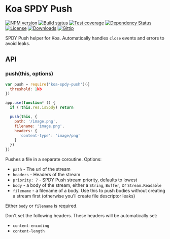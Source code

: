 # Koa SPDY Push

[![NPM version][npm-image]][npm-url]
[![Build status][travis-image]][travis-url]
[![Test coverage][coveralls-image]][coveralls-url]
[![Dependency Status][david-image]][david-url]
[![License][license-image]][license-url]
[![Downloads][downloads-image]][downloads-url]
[![Gittip][gittip-image]][gittip-url]

SPDY Push helper for Koa.
Automatically handles `close` events and errors to avoid leaks.

## API

### push(this, options)

```js
var push = require('koa-spdy-push')({
  threshold: 1kb
})

app.use(function* () {
  if (!this.res.isSpdy) return

  push(this, {
    path: '/image.png',
    filename: 'image.png',
    headers: {
      'content-type': 'image/png'
    }
  })
})
```

Pushes a file in a separate coroutine.
Options:

- `path` <required> - The url of the stream
- `headers` <required> - Headers of the stream
- `priority: 7`  - SPDY Push stream priority, defaults to lowest
- `body` - a body of the stream, either a `String`, `Buffer`, or `Stream.Readable`
- `filename` - a filename of a body. Use this to push bodies without creating a stream first (otherwise you'll create file descriptor leaks)

Either `body` or `filename` is required.

Don't set the following headers.
These headers will be automatically set:

- `content-encoding`
- `content-length`

[npm-image]: https://img.shields.io/npm/v/koa-spdy-push.svg?style=flat-square
[npm-url]: https://npmjs.org/package/koa-spdy-push
[github-tag]: http://img.shields.io/github/tag/koa/spdy-push.svg?style=flat-square
[github-url]: https://github.com/koa/spdy-push/tags
[travis-image]: https://img.shields.io/travis/koa/spdy-push.svg?style=flat-square
[travis-url]: https://travis-ci.org/koa/spdy-push
[coveralls-image]: https://img.shields.io/coveralls/koa/spdy-push.svg?style=flat-square
[coveralls-url]: https://coveralls.io/r/koa/spdy-push?branch=master
[david-image]: http://img.shields.io/david/koa/spdy-push.svg?style=flat-square
[david-url]: https://david-dm.org/koa/spdy-push
[license-image]: http://img.shields.io/npm/l/koa-spdy-push.svg?style=flat-square
[license-url]: LICENSE.md
[downloads-image]: http://img.shields.io/npm/dm/koa-spdy-push.svg?style=flat-square
[downloads-url]: https://npmjs.org/package/koa-spdy-push
[gittip-image]: https://img.shields.io/gittip/jonathanong.svg?style=flat-square
[gittip-url]: https://www.gittip.com/jonathanong/
